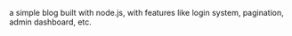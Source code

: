 a simple blog built with node.js, with features like login system, pagination, admin dashboard, etc.
